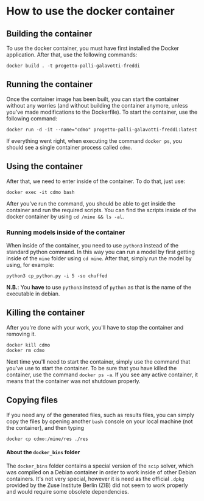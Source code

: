 # How to use the docker container

## Building the container
To use the docker container, you must have first installed the Docker application.
After that, use the following commands:
```
docker build . -t progetto-palli-galavotti-freddi
```

## Running the container
Once the container image has been built, you can start the container without any worries (and without building the container anymore, unless you've made modifications to the Dockerfile).
To start the container, use the following command:
```
docker run -d -it --name="cdmo" progetto-palli-galavotti-freddi:latest
```
If everything went right, when executing the command `docker ps`, you should see a single container process called `cdmo`.

## Using the container
After that, we need to enter inside of the container. To do that, just use:
```
docker exec -it cdmo bash
```
After you've run the command, you should be able to get inside the container and run the required scripts.
You can find the scripts inside of the docker container by using `cd /mine && ls -al`.

### Running models inside of the container
When inside of the container, you need to use `python3` instead of the standard python command.
In this way you can run a model by first getting inside of the `mine` folder using `cd mine`.
After that, simply run the model by using, for example:
```
python3 cp_python.py -i 5 -so chuffed
```
__N.B.__: You __have__ to use `python3` instead of `python` as that is the name of the executable in debian. 

## Killing the container
After you're done with your work, you'll have to stop the container and removing it.
```
docker kill cdmo
docker rm cdmo
```
Next time you'll need to start the container, simply use the command that you've use to start the container.
To be sure that you have killed the container, use the command `docker ps -a`. If you see any active container, it means that the container was not shutdown properly.

## Copying files
If you need any of the generated files, such as results files, you can simply copy the files by opening another `bash` console on your local machine (not the container), and then typing

```
docker cp cdmo:/mine/res ./res
```

#### About the `docker_bins` folder
The `docker_bins` folder contains a special version of the `scip` solver, which was compiled on a Debian container in order to work inside of other Debian containers. It's not very special, however it is need as the official `.dpkg` provided by the Zuse Institute Berlin (ZIB) did not seem to work properly and would require some obsolete dependencies.